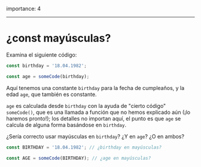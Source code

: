importance: 4

---

# ¿const mayúsculas?

Examina el siguiente código:

```js
const birthday = '18.04.1982';

const age = someCode(birthday);
```

Aquí tenemos una constante `birthday` para la fecha de cumpleaños, y la edad `age`, que también es constante.

`age` es calculada desde `birthday` con la ayuda de "cierto código" `someCode()`, que es una llamada a función que no hemos explicado aún (¡lo haremos pronto!); los detalles no importan aquí, el punto es que `age` se calcula de alguna forma basándose en `birthday`.

¿Sería correcto usar mayúsculas en `birthday`? ¿Y en `age`? ¿O en ambos?

```js
const BIRTHDAY = '18.04.1982'; // ¿birthday en mayúsculas?

const AGE = someCode(BIRTHDAY); // ¿age en mayúsculas?
```
